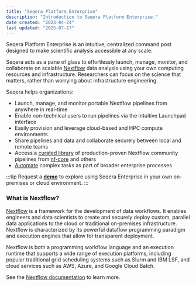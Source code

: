 ```yaml
---
title: "Seqera Platform Enterprise"
description: "Introduction to Seqera Platform Enterprise."
date created: "2023-04-24"
last updated: "2025-07-17"
---
```


Seqera Platform Enterprise is an intuitive, centralized command post designed to make scientific analysis accessible at any scale. 

Seqera acts as a pane of glass to effortlessly launch, manage, monitor, and collaborate on scalable [Nextflow](https://www.nextflow.io) data analysis using your own computing resources and infrastructure. Researchers can focus on the science that matters, rather than worrying about infrastructure engineering.

Seqera helps organizations:

- Launch, manage, and monitor portable Nextflow pipelines from anywhere in real-time
- Enable non-technical users to run pipelines via the intuitive Launchpad interface
- Easily provision and leverage cloud-based and HPC compute environments
- Share pipelines and data and collaborate securely between local and remote teams
- Access a [curated library](https://seqera.io/pipelines/) of production-proven Nextflow community pipelines from [nf-core](https://nf-co.re/) and others 
- [Automate](./getting-started/quickstart-demo/automation) complex tasks as part of broader enterprise processes

:::tip
Request a [**demo**](https://seqera.io/demo "Seqera Enterprise Demo") to explore using Seqera Enterprise in your own on-premises or cloud environment.
:::

### What is Nextflow?

[Nextflow](https://www.nextflow.io) is a framework for the development of data workflows. It enables engineers and data scientists to create and securely deploy custom, parallel data applications to the cloud or traditional on-premises infrastructure. Nextflow is characterized by its powerful dataflow programming paradigm and execution engines that allow for transparent deployment.

Nextflow is both a programming workflow language and an execution runtime that supports a wide range of execution platforms, including popular traditional grid scheduling systems such as Slurm and IBM LSF, and cloud services such as AWS, Azure, and Google Cloud Batch.

See the [Nextflow documentation](https://www.nextflow.io/docs/latest/) to learn more.